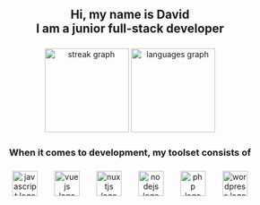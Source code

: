 <h2 align="center">Hi, my name is David<br>I am a junior full-stack developer</h2>

###

<div align="center">
  <img src="https://streak-stats.demolab.com?user=davsahakyan&locale=en&mode=daily&theme=dark&hide_border=true&border_radius=5&order=3" height="150" alt="streak graph"  />
  <img src="https://github-readme-stats.vercel.app/api/top-langs?username=davsahakyan&locale=en&hide_title=false&layout=compact&card_width=320&langs_count=4&theme=dark&hide_border=true&order=2" height="150" alt="languages graph"  />
</div>

###

<h3 align="center">When it comes to development, my toolset consists of</h3>

###

<div align="center">
  <img src="https://cdn.jsdelivr.net/gh/devicons/devicon/icons/javascript/javascript-original.svg" height="45" alt="javascript logo"  />
  <img width="22" />
  <img src="https://cdn.jsdelivr.net/gh/devicons/devicon/icons/vuejs/vuejs-original.svg" height="45" alt="vuejs logo"  />
  <img width="22" />
  <img src="https://cdn.jsdelivr.net/gh/devicons/devicon/icons/nuxtjs/nuxtjs-original.svg" height="45" alt="nuxtjs logo"  />
  <img width="22" />
  <img src="https://cdn.jsdelivr.net/gh/devicons/devicon/icons/nodejs/nodejs-original.svg" height="45" alt="nodejs logo"  />
  <img width="22" />
  <img src="https://skillicons.dev/icons?i=php" height="45" alt="php logo"  />
  <img width="22" />
  <img src="https://cdn.simpleicons.org/wordpress/21759B" height="45" alt="wordpress logo"  />
</div>

###
